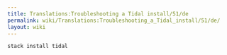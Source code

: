 ```yaml
---
title: Translations:Troubleshooting a Tidal install/51/de
permalink: wiki/Translations:Troubleshooting_a_Tidal_install/51/de/
layout: wiki
---
```


``` bash
stack install tidal
```
